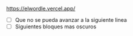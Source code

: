 https://elwordle.vercel.app/


- [ ] Que no se pueda avanzar a la siguiente linea
- [ ] Siguientes bloques mas oscuros